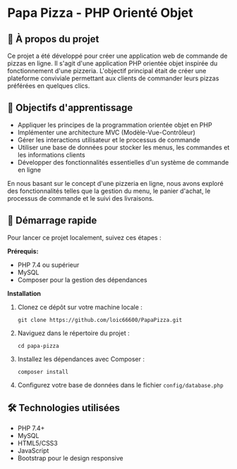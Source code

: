 # Papa Pizza - PHP Orienté Objet

## 🍕 À propos du projet

Ce projet a été développé pour créer une application web de commande de pizzas en ligne. Il s'agit d'une application PHP orientée objet inspirée du fonctionnement d'une pizzeria. L'objectif principal était de créer une plateforme conviviale permettant aux clients de commander leurs pizzas préférées en quelques clics.

## 🎯 Objectifs d'apprentissage

- Appliquer les principes de la programmation orientée objet en PHP
- Implémenter une architecture MVC (Modèle-Vue-Contrôleur)
- Gérer les interactions utilisateur et le processus de commande
- Utiliser une base de données pour stocker les menus, les commandes et les informations clients
- Développer des fonctionnalités essentielles d'un système de commande en ligne

En nous basant sur le concept d'une pizzeria en ligne, nous avons exploré des fonctionnalités telles que la gestion du menu, le panier d'achat, le processus de commande et le suivi des livraisons.

## 🚀 Démarrage rapide

Pour lancer ce projet localement, suivez ces étapes :

**Prérequis:**
- PHP 7.4 ou supérieur
- MySQL
- Composer pour la gestion des dépendances

**Installation**

1. Clonez ce dépôt sur votre machine locale :
   ```
   git clone https://github.com/loic66600/PapaPizza.git
   ```

2. Naviguez dans le répertoire du projet :
   ```
   cd papa-pizza
   ```

3. Installez les dépendances avec Composer :
   ```
   composer install
   ```

4. Configurez votre base de données dans le fichier `config/database.php`



## 🛠 Technologies utilisées

- PHP 7.4+
- MySQL
- HTML5/CSS3
- JavaScript
- Bootstrap pour le design responsive

